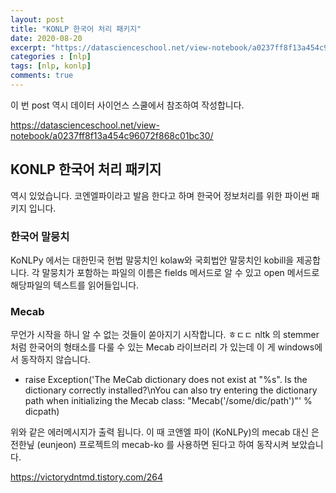 ```yaml
---
layout: post
title: "KONLP 한국어 처리 패키지"
date: 2020-08-20
excerpt: "https://datascienceschool.net/view-notebook/a0237ff8f13a454c96072f868c01bc30/"
categories : [nlp]
tags: [nlp, konlp]
comments: true
---
```




이 번 post 역시 데이터 사이언스 스쿨에서 참조하여 작성합니다.

<https://datascienceschool.net/view-notebook/a0237ff8f13a454c96072f868c01bc30/>



## KONLP 한국어 처리 패키지

역시 있었습니다. 코엔엘파이라고 발음 한다고 하며 한국어 정보처리를 위한 파이썬 패키지 입니다.



### 한국어 말뭉치
KoNLPy 에서는 대한민국 헌법 말뭉치인 kolaw와 국회법안 말뭉치인 kobill을 제공합니다. 각 말뭉치가 포함하는 파일의 이름은 fields 메서드로 알 수 있고 open 메서드로 해당파일의 텍스트를 읽어들입니다.



### Mecab
무언가 시작을 하니 알 수 없는 것들이 쏟아지기 시작합니다. ㅎㄷㄷ
nltk 의 stemmer 처럼 한국어의 형태소를 다룰 수 있는 Mecab 라이브러리 가 있는데
이 게 windows에서 동작하지 않습니다.

- raise Exception('The MeCab dictionary does not exist at "%s". Is the dictionary correctly installed?\nYou can also try entering the dictionary path when initializing the Mecab class: "Mecab(\'/some/dic/path\')"' % dicpath)


위와 같은 에러메시지가 출력 됩니다. 이 때 코앤엘 파이 (KoNLPy)의 mecab 대신 은전한닢 (eunjeon) 프로젝트의 mecab-ko 를 사용하면 된다고 하여 동작시켜 보았습니다. 

<https://victorydntmd.tistory.com/264>
